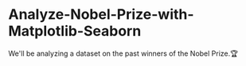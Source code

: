 # Analyze-Nobel-Prize-with-Matplotlib-Seaborn
We'll be analyzing a dataset on the past winners of the Nobel Prize.🏆
